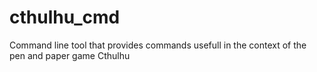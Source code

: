# cthulhu_cmd
Command line tool that provides commands usefull in the context of the pen and paper game Cthulhu
